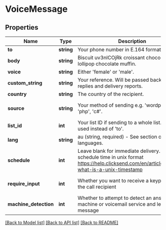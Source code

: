 # VoiceMessage

## Properties
Name | Type | Description | Notes
------------ | ------------- | ------------- | -------------
**to** | **string** | Your phone number in E.164 format. | [optional] 
**body** | **string** | Biscuit uv3nlCOjRk croissant chocolate lollipop chocolate muffin. | 
**voice** | **string** | Either &#x27;female&#x27; or &#x27;male&#x27;. | 
**custom_string** | **string** | Your reference. Will be passed back with all replies and delivery reports. | 
**country** | **string** | The country of the recipient. | 
**source** | **string** | Your method of sending e.g. &#x27;wordpress&#x27;, &#x27;php&#x27;, &#x27;c#&#x27;. | [optional] [default to 'sdk']
**list_id** | **int** | Your list ID if sending to a whole list. Can be used instead of &#x27;to&#x27;. | [optional] 
**lang** | **string** | au (string, required) - See section on available languages. | [optional] 
**schedule** | **int** | Leave blank for immediate delivery. Your schedule time in unix format https://help.clicksend.com/en/articles/44235-what-is-a-unix-timestamp | [optional] 
**require_input** | **int** | Whether you want to receive a keypress from the call recipient | [optional] [default to 0]
**machine_detection** | **int** | Whether to attempt to detect an answering machine or voicemail service and leave a message | [optional] [default to 0]

[[Back to Model list]](../../README.md#documentation-for-models) [[Back to API list]](../../README.md#documentation-for-api-endpoints) [[Back to README]](../../README.md)

